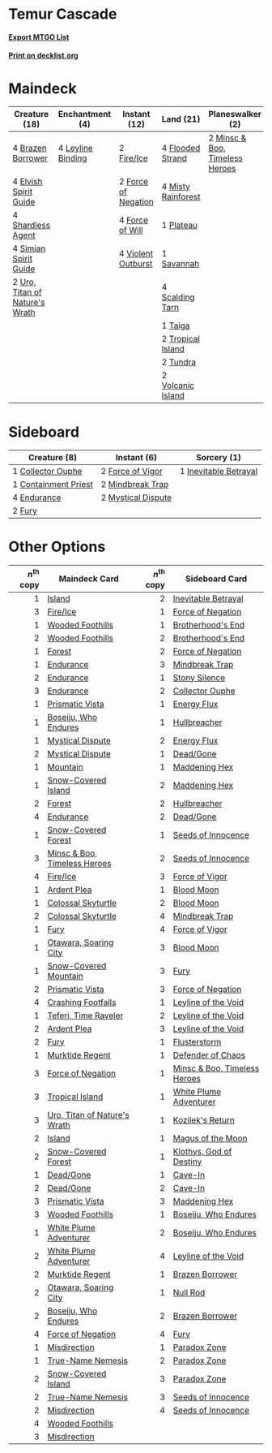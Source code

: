 # Temur Cascade

#### [Export MTGO List](../collection/Temur%20Cascade/Temur%20Cascade.txt)
#### [Print on decklist.org](http://decklist.org/?deckmain=4%09Brazen%20Borrower%0A3%09Crashing%20Footfalls%0A4%09Elvish%20Spirit%20Guide%0A2%09Fire/Ice%0A4%09Flooded%20Strand%0A2%09Force%20of%20Negation%0A4%09Force%20of%20Will%0A4%09Leyline%20Binding%0A2%09Minsc%20&%20Boo,%20Timeless%20Heroes%0A4%09Misty%20Rainforest%0A1%09Plateau%0A1%09Savannah%0A4%09Scalding%20Tarn%0A4%09Shardless%20Agent%0A4%09Simian%20Spirit%20Guide%0A1%09Taiga%0A2%09Tropical%20Island%0A2%09Tundra%0A2%09Uro,%20Titan%20of%20Nature's%20Wrath%0A4%09Violent%20Outburst%0A2%09Volcanic%20Island&deckside=1%09Collector%20Ouphe%0A1%09Containment%20Priest%0A4%09Endurance%0A2%09Force%20of%20Vigor%0A2%09Fury%0A1%09Inevitable%20Betrayal%0A2%09Mindbreak%20Trap%0A2%09Mystical%20Dispute)
# Maindeck

|                                              Creature (18)                                              |                                      Enchantment (4)                                       |                                         Instant (12)                                         |                                          Land (21)                                          |                                            Planeswalker (2)                                             |                                          Sorcery (3)                                          |
|---------------------------------------------------------------------------------------------------------|--------------------------------------------------------------------------------------------|----------------------------------------------------------------------------------------------|---------------------------------------------------------------------------------------------|---------------------------------------------------------------------------------------------------------|-----------------------------------------------------------------------------------------------|
|4 [Brazen Borrower](http://gatherer.wizards.com/Pages/Card/Details.aspx?multiverseid=473001)             |4 [Leyline Binding](http://gatherer.wizards.com/Pages/Card/Details.aspx?multiverseid=574504)|2 [Fire/Ice](http://gatherer.wizards.com/Pages/Card/Details.aspx?multiverseid=27165)          |4 [Flooded Strand](http://gatherer.wizards.com/Pages/Card/Details.aspx?multiverseid=405098)  |2 [Minsc & Boo, Timeless Heroes](http://gatherer.wizards.com/Pages/Card/Details.aspx?multiverseid=563168)|3 [Crashing Footfalls](http://gatherer.wizards.com/Pages/Card/Details.aspx?multiverseid=464109)|
|4 [Elvish Spirit Guide](http://gatherer.wizards.com/Pages/Card/Details.aspx?multiverseid=3134)           |                                                                                            |2 [Force of Negation](http://gatherer.wizards.com/Pages/Card/Details.aspx?multiverseid=464001)|4 [Misty Rainforest](http://gatherer.wizards.com/Pages/Card/Details.aspx?multiverseid=405102)|                                                                                                         |                                                                                               |
|4 [Shardless Agent](http://gatherer.wizards.com/Pages/Card/Details.aspx?multiverseid=413748)             |                                                                                            |4 [Force of Will](http://gatherer.wizards.com/Pages/Card/Details.aspx?multiverseid=3107)      |1 [Plateau](http://gatherer.wizards.com/Pages/Card/Details.aspx?multiverseid=880)            |                                                                                                         |                                                                                               |
|4 [Simian Spirit Guide](http://gatherer.wizards.com/Pages/Card/Details.aspx?multiverseid=442137)         |                                                                                            |4 [Violent Outburst](http://gatherer.wizards.com/Pages/Card/Details.aspx?multiverseid=185056) |1 [Savannah](http://gatherer.wizards.com/Pages/Card/Details.aspx?multiverseid=881)           |                                                                                                         |                                                                                               |
|2 [Uro, Titan of Nature's Wrath](http://gatherer.wizards.com/Pages/Card/Details.aspx?multiverseid=476480)|                                                                                            |                                                                                              |4 [Scalding Tarn](http://gatherer.wizards.com/Pages/Card/Details.aspx?multiverseid=405107)   |                                                                                                         |                                                                                               |
|                                                                                                         |                                                                                            |                                                                                              |1 [Taiga](http://gatherer.wizards.com/Pages/Card/Details.aspx?multiverseid=883)              |                                                                                                         |                                                                                               |
|                                                                                                         |                                                                                            |                                                                                              |2 [Tropical Island](http://gatherer.wizards.com/Pages/Card/Details.aspx?multiverseid=884)    |                                                                                                         |                                                                                               |
|                                                                                                         |                                                                                            |                                                                                              |2 [Tundra](http://gatherer.wizards.com/Pages/Card/Details.aspx?multiverseid=885)             |                                                                                                         |                                                                                               |
|                                                                                                         |                                                                                            |                                                                                              |2 [Volcanic Island](http://gatherer.wizards.com/Pages/Card/Details.aspx?multiverseid=887)    |                                                                                                         |                                                                                               |


# Sideboard

|                                         Creature (8)                                          |                                         Instant (6)                                         |                                          Sorcery (1)                                           |
|-----------------------------------------------------------------------------------------------|---------------------------------------------------------------------------------------------|------------------------------------------------------------------------------------------------|
|1 [Collector Ouphe](http://gatherer.wizards.com/Pages/Card/Details.aspx?multiverseid=464107)   |2 [Force of Vigor](http://gatherer.wizards.com/Pages/Card/Details.aspx?multiverseid=464113)  |1 [Inevitable Betrayal](http://gatherer.wizards.com/Pages/Card/Details.aspx?multiverseid=522123)|
|1 [Containment Priest](http://gatherer.wizards.com/Pages/Card/Details.aspx?multiverseid=389470)|2 [Mindbreak Trap](http://gatherer.wizards.com/Pages/Card/Details.aspx?multiverseid=197532)  |                                                                                                |
|4 [Endurance](http://gatherer.wizards.com/Pages/Card/Details.aspx?multiverseid=522233)         |2 [Mystical Dispute](http://gatherer.wizards.com/Pages/Card/Details.aspx?multiverseid=473020)|                                                                                                |
|2 [Fury](http://gatherer.wizards.com/Pages/Card/Details.aspx?multiverseid=522202)              |                                                                                             |                                                                                                |


# Other Options

|*n*<sup>th</sup> copy|                                             Maindeck Card                                             |*n*<sup>th</sup> copy|                                            Sideboard Card                                             |
|--------------------:|-------------------------------------------------------------------------------------------------------|--------------------:|-------------------------------------------------------------------------------------------------------|
|                    1|[Island](http://gatherer.wizards.com/Pages/Card/Details.aspx?multiverseid=439857)                      |                    2|[Inevitable Betrayal](http://gatherer.wizards.com/Pages/Card/Details.aspx?multiverseid=522123)         |
|                    3|[Fire/Ice](http://gatherer.wizards.com/Pages/Card/Details.aspx?multiverseid=27165)                     |                    1|[Force of Negation](http://gatherer.wizards.com/Pages/Card/Details.aspx?multiverseid=464001)           |
|                    1|[Wooded Foothills](http://gatherer.wizards.com/Pages/Card/Details.aspx?multiverseid=405116)            |                    1|[Brotherhood's End](http://gatherer.wizards.com/Pages/Card/Details.aspx?multiverseid=583713)           |
|                    2|[Wooded Foothills](http://gatherer.wizards.com/Pages/Card/Details.aspx?multiverseid=405116)            |                    2|[Brotherhood's End](http://gatherer.wizards.com/Pages/Card/Details.aspx?multiverseid=583713)           |
|                    1|[Forest](http://gatherer.wizards.com/Pages/Card/Details.aspx?multiverseid=439860)                      |                    2|[Force of Negation](http://gatherer.wizards.com/Pages/Card/Details.aspx?multiverseid=464001)           |
|                    1|[Endurance](http://gatherer.wizards.com/Pages/Card/Details.aspx?multiverseid=522233)                   |                    3|[Mindbreak Trap](http://gatherer.wizards.com/Pages/Card/Details.aspx?multiverseid=197532)              |
|                    2|[Endurance](http://gatherer.wizards.com/Pages/Card/Details.aspx?multiverseid=522233)                   |                    1|[Stony Silence](http://gatherer.wizards.com/Pages/Card/Details.aspx?multiverseid=247425)               |
|                    3|[Endurance](http://gatherer.wizards.com/Pages/Card/Details.aspx?multiverseid=522233)                   |                    2|[Collector Ouphe](http://gatherer.wizards.com/Pages/Card/Details.aspx?multiverseid=464107)             |
|                    1|[Prismatic Vista](http://gatherer.wizards.com/Pages/Card/Details.aspx?multiverseid=464193)             |                    1|[Energy Flux](http://gatherer.wizards.com/Pages/Card/Details.aspx?multiverseid=1199)                   |
|                    1|[Boseiju, Who Endures](http://gatherer.wizards.com/Pages/Card/Details.aspx?multiverseid=548579)        |                    1|[Hullbreacher](http://gatherer.wizards.com/Pages/Card/Details.aspx?multiverseid=502308)                |
|                    1|[Mystical Dispute](http://gatherer.wizards.com/Pages/Card/Details.aspx?multiverseid=473020)            |                    2|[Energy Flux](http://gatherer.wizards.com/Pages/Card/Details.aspx?multiverseid=1199)                   |
|                    2|[Mystical Dispute](http://gatherer.wizards.com/Pages/Card/Details.aspx?multiverseid=473020)            |                    1|[Dead/Gone](http://gatherer.wizards.com/Pages/Card/Details.aspx?multiverseid=126419)                   |
|                    1|[Mountain](http://gatherer.wizards.com/Pages/Card/Details.aspx?multiverseid=439859)                    |                    1|[Maddening Hex](http://gatherer.wizards.com/Pages/Card/Details.aspx?multiverseid=531937)               |
|                    1|[Snow-Covered Island](http://gatherer.wizards.com/Pages/Card/Details.aspx?multiverseid=121130)         |                    2|[Maddening Hex](http://gatherer.wizards.com/Pages/Card/Details.aspx?multiverseid=531937)               |
|                    2|[Forest](http://gatherer.wizards.com/Pages/Card/Details.aspx?multiverseid=439860)                      |                    2|[Hullbreacher](http://gatherer.wizards.com/Pages/Card/Details.aspx?multiverseid=502308)                |
|                    4|[Endurance](http://gatherer.wizards.com/Pages/Card/Details.aspx?multiverseid=522233)                   |                    2|[Dead/Gone](http://gatherer.wizards.com/Pages/Card/Details.aspx?multiverseid=126419)                   |
|                    1|[Snow-Covered Forest](http://gatherer.wizards.com/Pages/Card/Details.aspx?multiverseid=121192)         |                    1|[Seeds of Innocence](http://gatherer.wizards.com/Pages/Card/Details.aspx?multiverseid=3410)            |
|                    3|[Minsc & Boo, Timeless Heroes](http://gatherer.wizards.com/Pages/Card/Details.aspx?multiverseid=563168)|                    2|[Seeds of Innocence](http://gatherer.wizards.com/Pages/Card/Details.aspx?multiverseid=3410)            |
|                    4|[Fire/Ice](http://gatherer.wizards.com/Pages/Card/Details.aspx?multiverseid=27165)                     |                    3|[Force of Vigor](http://gatherer.wizards.com/Pages/Card/Details.aspx?multiverseid=464113)              |
|                    1|[Ardent Plea](http://gatherer.wizards.com/Pages/Card/Details.aspx?multiverseid=185054)                 |                    1|[Blood Moon](http://gatherer.wizards.com/Pages/Card/Details.aspx?multiverseid=45386)                   |
|                    1|[Colossal Skyturtle](http://gatherer.wizards.com/Pages/Card/Details.aspx?multiverseid=548527)          |                    2|[Blood Moon](http://gatherer.wizards.com/Pages/Card/Details.aspx?multiverseid=45386)                   |
|                    2|[Colossal Skyturtle](http://gatherer.wizards.com/Pages/Card/Details.aspx?multiverseid=548527)          |                    4|[Mindbreak Trap](http://gatherer.wizards.com/Pages/Card/Details.aspx?multiverseid=197532)              |
|                    1|[Fury](http://gatherer.wizards.com/Pages/Card/Details.aspx?multiverseid=522202)                        |                    4|[Force of Vigor](http://gatherer.wizards.com/Pages/Card/Details.aspx?multiverseid=464113)              |
|                    1|[Otawara, Soaring City](http://gatherer.wizards.com/Pages/Card/Details.aspx?multiverseid=548584)       |                    3|[Blood Moon](http://gatherer.wizards.com/Pages/Card/Details.aspx?multiverseid=45386)                   |
|                    1|[Snow-Covered Mountain](http://gatherer.wizards.com/Pages/Card/Details.aspx?multiverseid=121233)       |                    3|[Fury](http://gatherer.wizards.com/Pages/Card/Details.aspx?multiverseid=522202)                        |
|                    2|[Prismatic Vista](http://gatherer.wizards.com/Pages/Card/Details.aspx?multiverseid=464193)             |                    3|[Force of Negation](http://gatherer.wizards.com/Pages/Card/Details.aspx?multiverseid=464001)           |
|                    4|[Crashing Footfalls](http://gatherer.wizards.com/Pages/Card/Details.aspx?multiverseid=464109)          |                    1|[Leyline of the Void](http://gatherer.wizards.com/Pages/Card/Details.aspx?multiverseid=107682)         |
|                    1|[Teferi, Time Raveler](http://gatherer.wizards.com/Pages/Card/Details.aspx?multiverseid=461148)        |                    2|[Leyline of the Void](http://gatherer.wizards.com/Pages/Card/Details.aspx?multiverseid=107682)         |
|                    2|[Ardent Plea](http://gatherer.wizards.com/Pages/Card/Details.aspx?multiverseid=185054)                 |                    3|[Leyline of the Void](http://gatherer.wizards.com/Pages/Card/Details.aspx?multiverseid=107682)         |
|                    2|[Fury](http://gatherer.wizards.com/Pages/Card/Details.aspx?multiverseid=522202)                        |                    1|[Flusterstorm](http://gatherer.wizards.com/Pages/Card/Details.aspx?multiverseid=228255)                |
|                    1|[Murktide Regent](http://gatherer.wizards.com/Pages/Card/Details.aspx?multiverseid=522128)             |                    1|[Defender of Chaos](http://gatherer.wizards.com/Pages/Card/Details.aspx?multiverseid=12411)            |
|                    3|[Force of Negation](http://gatherer.wizards.com/Pages/Card/Details.aspx?multiverseid=464001)           |                    1|[Minsc & Boo, Timeless Heroes](http://gatherer.wizards.com/Pages/Card/Details.aspx?multiverseid=563168)|
|                    3|[Tropical Island](http://gatherer.wizards.com/Pages/Card/Details.aspx?multiverseid=884)                |                    1|[White Plume Adventurer](http://gatherer.wizards.com/Pages/Card/Details.aspx?multiverseid=562932)      |
|                    3|[Uro, Titan of Nature's Wrath](http://gatherer.wizards.com/Pages/Card/Details.aspx?multiverseid=476480)|                    1|[Kozilek's Return](http://gatherer.wizards.com/Pages/Card/Details.aspx?multiverseid=407608)            |
|                    2|[Island](http://gatherer.wizards.com/Pages/Card/Details.aspx?multiverseid=439857)                      |                    1|[Magus of the Moon](http://gatherer.wizards.com/Pages/Card/Details.aspx?multiverseid=136152)           |
|                    2|[Snow-Covered Forest](http://gatherer.wizards.com/Pages/Card/Details.aspx?multiverseid=121192)         |                    1|[Klothys, God of Destiny](http://gatherer.wizards.com/Pages/Card/Details.aspx?multiverseid=476471)     |
|                    1|[Dead/Gone](http://gatherer.wizards.com/Pages/Card/Details.aspx?multiverseid=126419)                   |                    1|[Cave-In](http://gatherer.wizards.com/Pages/Card/Details.aspx?multiverseid=19725)                      |
|                    2|[Dead/Gone](http://gatherer.wizards.com/Pages/Card/Details.aspx?multiverseid=126419)                   |                    2|[Cave-In](http://gatherer.wizards.com/Pages/Card/Details.aspx?multiverseid=19725)                      |
|                    3|[Prismatic Vista](http://gatherer.wizards.com/Pages/Card/Details.aspx?multiverseid=464193)             |                    3|[Maddening Hex](http://gatherer.wizards.com/Pages/Card/Details.aspx?multiverseid=531937)               |
|                    3|[Wooded Foothills](http://gatherer.wizards.com/Pages/Card/Details.aspx?multiverseid=405116)            |                    1|[Boseiju, Who Endures](http://gatherer.wizards.com/Pages/Card/Details.aspx?multiverseid=548579)        |
|                    1|[White Plume Adventurer](http://gatherer.wizards.com/Pages/Card/Details.aspx?multiverseid=562932)      |                    2|[Boseiju, Who Endures](http://gatherer.wizards.com/Pages/Card/Details.aspx?multiverseid=548579)        |
|                    2|[White Plume Adventurer](http://gatherer.wizards.com/Pages/Card/Details.aspx?multiverseid=562932)      |                    4|[Leyline of the Void](http://gatherer.wizards.com/Pages/Card/Details.aspx?multiverseid=107682)         |
|                    2|[Murktide Regent](http://gatherer.wizards.com/Pages/Card/Details.aspx?multiverseid=522128)             |                    1|[Brazen Borrower](http://gatherer.wizards.com/Pages/Card/Details.aspx?multiverseid=473001)             |
|                    2|[Otawara, Soaring City](http://gatherer.wizards.com/Pages/Card/Details.aspx?multiverseid=548584)       |                    1|[Null Rod](http://gatherer.wizards.com/Pages/Card/Details.aspx?multiverseid=383034)                    |
|                    2|[Boseiju, Who Endures](http://gatherer.wizards.com/Pages/Card/Details.aspx?multiverseid=548579)        |                    2|[Brazen Borrower](http://gatherer.wizards.com/Pages/Card/Details.aspx?multiverseid=473001)             |
|                    4|[Force of Negation](http://gatherer.wizards.com/Pages/Card/Details.aspx?multiverseid=464001)           |                    4|[Fury](http://gatherer.wizards.com/Pages/Card/Details.aspx?multiverseid=522202)                        |
|                    1|[Misdirection](http://gatherer.wizards.com/Pages/Card/Details.aspx?multiverseid=382310)                |                    1|[Paradox Zone](http://gatherer.wizards.com/Pages/Card/Details.aspx?multiverseid=518460)                |
|                    1|[True-Name Nemesis](http://gatherer.wizards.com/Pages/Card/Details.aspx?multiverseid=446104)           |                    2|[Paradox Zone](http://gatherer.wizards.com/Pages/Card/Details.aspx?multiverseid=518460)                |
|                    2|[Snow-Covered Island](http://gatherer.wizards.com/Pages/Card/Details.aspx?multiverseid=121130)         |                    3|[Paradox Zone](http://gatherer.wizards.com/Pages/Card/Details.aspx?multiverseid=518460)                |
|                    2|[True-Name Nemesis](http://gatherer.wizards.com/Pages/Card/Details.aspx?multiverseid=446104)           |                    3|[Seeds of Innocence](http://gatherer.wizards.com/Pages/Card/Details.aspx?multiverseid=3410)            |
|                    2|[Misdirection](http://gatherer.wizards.com/Pages/Card/Details.aspx?multiverseid=382310)                |                    4|[Seeds of Innocence](http://gatherer.wizards.com/Pages/Card/Details.aspx?multiverseid=3410)            |
|                    4|[Wooded Foothills](http://gatherer.wizards.com/Pages/Card/Details.aspx?multiverseid=405116)            |                     |                                                                                                       |
|                    3|[Misdirection](http://gatherer.wizards.com/Pages/Card/Details.aspx?multiverseid=382310)                |                     |                                                                                                       |

